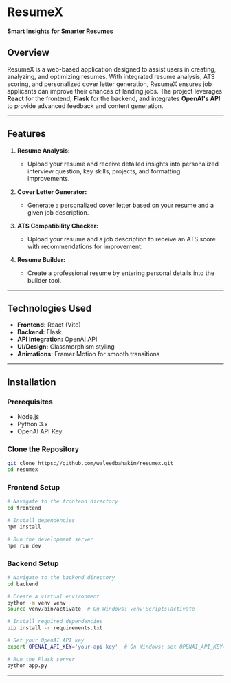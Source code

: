 # **ResumeX**  
**Smart Insights for Smarter Resumes**  

## **Overview**  
ResumeX is a web-based application designed to assist users in creating, analyzing, and optimizing resumes. With integrated resume analysis, ATS scoring, and personalized cover letter generation, ResumeX ensures job applicants can improve their chances of landing jobs. The project leverages **React** for the frontend, **Flask** for the backend, and integrates **OpenAI's API** to provide advanced feedback and content generation.

---

## **Features**  
1. **Resume Analysis:**  
   - Upload your resume and receive detailed insights into personalized interview question, key skills, projects, and formatting improvements.  

2. **Cover Letter Generator:**  
   - Generate a personalized cover letter based on your resume and a given job description.  

3. **ATS Compatibility Checker:**  
   - Upload your resume and a job description to receive an ATS score with recommendations for improvement.  

4. **Resume Builder:**  
   - Create a professional resume by entering personal details into the builder tool.  


---

## **Technologies Used**  
- **Frontend:** React (Vite)  
- **Backend:** Flask  
- **API Integration:** OpenAI API  
- **UI/Design:** Glassmorphism styling 
- **Animations:** Framer Motion for smooth transitions  

---

## **Installation**  

### **Prerequisites**  
- Node.js  
- Python 3.x  
- OpenAI API Key  

### **Clone the Repository**  
```bash
git clone https://github.com/waleedbahakim/resumex.git
cd resumex
```

### **Frontend Setup**
```bash
# Navigate to the frontend directory
cd frontend

# Install dependencies
npm install

# Run the development server
npm run dev
```

### **Backend Setup**
```bash
# Navigate to the backend directory
cd backend

# Create a virtual environment 
python -m venv venv
source venv/bin/activate  # On Windows: venv\Scripts\activate

# Install required dependencies
pip install -r requirements.txt

# Set your OpenAI API key
export OPENAI_API_KEY='your-api-key'  # On Windows: set OPENAI_API_KEY='your-api-key'

# Run the Flask server
python app.py
```

---




